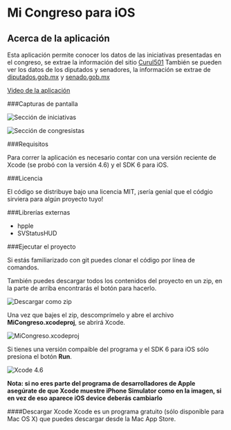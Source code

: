 # Mi Congreso para iOS

## Acerca de la aplicación

Esta aplicación permite conocer los datos de las iniciativas presentadas en el congreso, se extrae la información del sitio [Curul501](http://www.curul501.org) También se pueden ver los datos de los diputados y senadores, la información se extrae de [diputados.gob.mx](http://www.diputados.gob.mx) y [senado.gob.mx](http://www.senado.gob.mx)

[Video de la aplicación](https://www.youtube.com/watch?v=7TSyUFCVdNI)

###Capturas de pantalla

![Sección de iniciativas](https://dl.dropbox.com/u/1164997/MiCongreso/cap1.png
 "Sección de iniciativas")

![Sección de congresistas](https://dl.dropbox.com/u/1164997/MiCongreso/cap2.png
 "Sección de congresistas")

###Requisitos

Para correr la aplicación es necesario contar con una versión reciente de Xcode (se probó con la versión 4.6) y el SDK 6 para iOS.


###Licencia

El código se distribuye bajo una licencia MIT, ¡sería genial que el códgio sirviera para algún proyecto tuyo!

###Librerías externas

*   hpple
*  SVStatusHUD

###Ejecutar el proyecto

Si estás familiarizado con git puedes clonar el código por línea de comandos.

También puedes descargar todos los contenidos del proyecto en un zip, en la parte de arriba encontrarás el botón para hacerlo.

![Descargar como zip](https://dl.dropbox.com/u/1164997/MiCongreso/Captura%20de%20pantalla%202013-03-24%20a%20la%28s%29%2016.24.23.png
 "Descargar como zip")

Una vez que bajes el zip, descomprímelo y abre el archivo **MiCongreso.xcodeproj**, se abrirá Xcode.

![MiCongreso.xcodeproj](https://dl.dropbox.com/u/1164997/MiCongreso/Captura%20de%20pantalla%202013-03-24%20a%20la%28s%29%2016.26.54.png
 "MiCongreso.xcodeproj")

Si tienes una versión compaible del programa y el SDK 6 para iOS sólo presiona el botón **Run**.

![Xcode 4.6](https://dl.dropbox.com/u/1164997/MiCongreso/Captura%20de%20pantalla%202013-03-24%20a%20la%28s%29%2016.19.34.png "Xcode 4.6")

**Nota: si no eres parte del programa de desarrolladores de Apple asegúrate de que Xcode muestre iPhone Simulator como en la imagen, si en vez de eso aparece iOS device deberás cambiarlo**

####Descargar Xcode
Xcode es un programa gratuito (sólo disponible para Mac OS X) que puedes descargar desde la Mac App Store.
